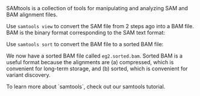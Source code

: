 <script>
import Link from "$components/Link.svelte";
import Alert from "$components/Alert.svelte";
import Execute from "$components/Execute.svelte";
</script>

<Link href="http://www.htslib.org/">SAMtools</Link> is a collection of tools for manipulating and analyzing SAM and BAM alignment files.

Use `samtools view` to convert the SAM file from 2 steps ago into a BAM file. BAM is the binary format corresponding to the SAM text format:

<Execute command="samtools view eg2.sam -o eg2.bam" />

Use `samtools sort` to convert the BAM file to a sorted BAM file:

<Execute command="samtools sort eg2.sam -o eg2.sorted.bam" />

We now have a sorted BAM file called `eg2.sorted.bam`. Sorted BAM is a useful format because the alignments are (a) compressed, which is convenient for long-term storage, and (b) sorted, which is convenient for variant discovery.

<Alert>
	To learn more about `samtools`, check out our <Link href="/tutorials?id=samtools-intro">samtools tutorial</Link>.
</Alert>
